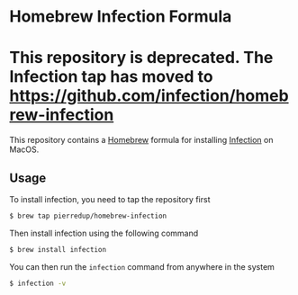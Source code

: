 Homebrew Infection Formula
==========================

# This repository is deprecated. The Infection tap has moved to https://github.com/infection/homebrew-infection

This repository contains a [Homebrew](https://brew.sh) formula for installing [Infection](https://infection.github.io/) on MacOS.

## Usage

To install infection, you need to tap the repository first

```bash
$ brew tap pierredup/homebrew-infection
```

Then install infection using the following command

```bash
$ brew install infection
```

You can then run the `infection` command from anywhere in the system

```bash
$ infection -v
```
